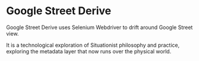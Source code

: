 # Google Street Derive

Google Street Derive uses Selenium Webdriver to drift around Google Street view.

It is a technological exploration of Situationist philosophy and practice, exploring the metadata layer that now runs over the physical world.
